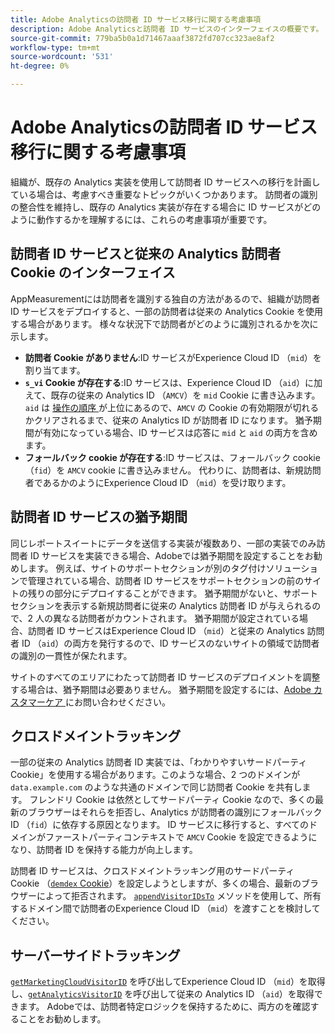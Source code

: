 ```yaml
---
title: Adobe Analyticsの訪問者 ID サービス移行に関する考慮事項
description: Adobe Analyticsと訪問者 ID サービスのインターフェイスの概要です。
source-git-commit: 779ba5b0a1d71467aaaf3872fd707cc323ae8af2
workflow-type: tm+mt
source-wordcount: '531'
ht-degree: 0%

---
```


# Adobe Analyticsの訪問者 ID サービス移行に関する考慮事項

組織が、既存の Analytics 実装を使用して訪問者 ID サービスへの移行を計画している場合は、考慮すべき重要なトピックがいくつかあります。 訪問者の識別の整合性を維持し、既存の Analytics 実装が存在する場合に ID サービスがどのように動作するかを理解するには、これらの考慮事項が重要です。

## 訪問者 ID サービスと従来の Analytics 訪問者 Cookie のインターフェイス

AppMeasurementには訪問者を識別する独自の方法があるので、組織が訪問者 ID サービスをデプロイすると、一部の訪問者は従来の Analytics Cookie を使用する場合があります。 様々な状況下で訪問者がどのように識別されるかを次に示します。

* **訪問者 Cookie がありません**:ID サービスがExperience Cloud ID （`mid`）を割り当てます。
* **`s_vi` Cookie が存在する**:ID サービスは、Experience Cloud ID （`aid`）に加えて、既存の従来の Analytics ID （`AMCV`）を `mid` Cookie に書き込みます。 `aid` は [ 操作の順序 ](overview.md) が上位にあるので、`AMCV` の Cookie の有効期限が切れるかクリアされるまで、従来の Analytics ID が訪問者 ID になります。 猶予期間が有効になっている場合、ID サービスは応答に `mid` と `aid` の両方を含めます。
* **フォールバック cookie が存在する**:ID サービスは、フォールバック cookie （`fid`）を `AMCV` cookie に書き込みません。 代わりに、訪問者は、新規訪問者であるかのようにExperience Cloud ID （`mid`）を受け取ります。

## 訪問者 ID サービスの猶予期間

同じレポートスイートにデータを送信する実装が複数あり、一部の実装でのみ訪問者 ID サービスを実装できる場合、Adobeでは猶予期間を設定することをお勧めします。 例えば、サイトのサポートセクションが別のタグ付けソリューションで管理されている場合、訪問者 ID サービスをサポートセクションの前のサイトの残りの部分にデプロイすることができます。 猶予期間がないと、サポートセクションを表示する新規訪問者に従来の Analytics 訪問者 ID が与えられるので、2 人の異なる訪問者がカウントされます。 猶予期間が設定されている場合、訪問者 ID サービスはExperience Cloud ID （`mid`）と従来の Analytics 訪問者 ID （`aid`）の両方を発行するので、ID サービスのないサイトの領域で訪問者の識別の一貫性が保たれます。

サイトのすべてのエリアにわたって訪問者 ID サービスのデプロイメントを調整する場合は、猶予期間は必要ありません。 猶予期間を設定するには、[Adobe カスタマーケア ](https://helpx.adobe.com/jp/marketing-cloud/contact-support.html) にお問い合わせください。

## クロスドメイントラッキング

一部の従来の Analytics 訪問者 ID 実装では、「わかりやすいサードパーティ Cookie」を使用する場合があります。このような場合、2 つのドメインが `data.example.com` のような共通のドメインで同じ訪問者 Cookie を共有します。 フレンドリ Cookie は依然としてサードパーティ Cookie なので、多くの最新のブラウザーはそれらを拒否し、Analytics が訪問者の識別にフォールバック ID （`fid`）に依存する原因となります。 ID サービスに移行すると、すべてのドメインがファーストパーティコンテキストで `AMCV` Cookie を設定できるようになり、訪問者 ID を保持する能力が向上します。

訪問者 ID サービスは、クロスドメイントラッキング用のサードパーティ Cookie （[`demdex` Cookie](https://experienceleague.adobe.com/en/docs/id-service/using/intro/cookies)）を設定しようとしますが、多くの場合、最新のブラウザーによって拒否されます。 [`appendVisitorIDsTo`](https://experienceleague.adobe.com/en/docs/id-service/using/id-service-api/methods/appendvisitorid) メソッドを使用して、所有するドメイン間で訪問者のExperience Cloud ID （`mid`）を渡すことを検討してください。

## サーバーサイドトラッキング

[`getMarketingCloudVisitorID`](https://experienceleague.adobe.com/en/docs/id-service/using/id-service-api/methods/getmcvid) を呼び出してExperience Cloud ID （`mid`）を取得し、[`getAnalyticsVisitorID`](https://experienceleague.adobe.com/en/docs/id-service/using/id-service-api/methods/getanalyticsvisitorid) を呼び出して従来の Analytics ID （`aid`）を取得できます。 Adobeでは、訪問者特定ロジックを保持するために、両方のを確認することをお勧めします。
